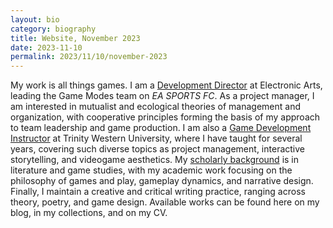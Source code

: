 ```yaml
---
layout: bio
category: biography
title: Website, November 2023
date: 2023-11-10
permalink: 2023/11/10/november-2023
---
```


My work is all things games. I am a [Development Director](https://www.linkedin.com/in/steinea/) at Electronic Arts, leading the Game Modes team on *EA SPORTS FC*. As a project manager, I am interested in mutualist and ecological theories of management and organization, with cooperative principles forming the basis of my approach to team leadership and game production. I am also a [Game Development Instructor](https://www.twu.ca/profile/eric-stein) at Trinity Western University, where I have taught for several years, covering such diverse topics as project management, interactive storytelling, and videogame aesthetics. My [scholarly background](https://orcid.org/0000-0003-4131-2695) is in literature and game studies, with my academic work focusing on the philosophy of games and play, gameplay dynamics, and narrative design. Finally, I maintain a creative and critical writing practice, ranging across theory, poetry, and game design. Available works can be found here on my blog, in my collections, and on my CV.

